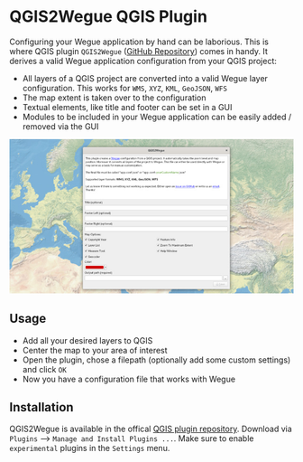 # QGIS2Wegue QGIS Plugin

Configuring your Wegue application by hand can be laborious. This is where QGIS plugin `QGIS2Wegue` ([GitHub Repository](https://github.com/meggsimum/qgis2wegue)) comes in handy. It derives a valid Wegue application configuration from your QGIS project:

- All layers of a QGIS project are converted into a valid Wegue layer configuration. This works for `WMS`, `XYZ`, `KML`, `GeoJSON`, `WFS`
- The map extent is taken over to the configuration
- Textual elements, like title and footer can be set in a GUI
- Modules to be included in your Wegue application can be easily added / removed via the GUI

![Screenshot QGIS2Wegue](_media/qgis2wegue.jpg)

## Usage

- Add all your desired layers to QGIS
- Center the map to your area of interest
- Open the plugin, chose a filepath (optionally add some custom settings) and click `OK`
- Now you have a configuration file that works with Wegue

## Installation

QGIS2Wegue is available in the offical [QGIS plugin repository](https://plugins.qgis.org/plugins/qgis2wegue/). Download via `Plugins` --> `Manage and Install Plugins ...`. Make sure to enable `experimental` plugins in the `Settings` menu.

